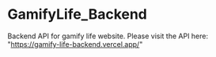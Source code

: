 # GamifyLife_Backend
Backend API for gamify life website.
Please visit the API here: "https://gamify-life-backend.vercel.app/"
